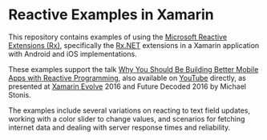Reactive Examples in Xamarin
============================
This repository contains examples of using the [Microsoft Reactive Extensions (Rx)](https://msdn.microsoft.com/en-us/data/gg577609.aspx), specifically the [Rx.NET](https://github.com/Reactive-Extensions/Rx.NET) extensions in a Xamarin application with Android and iOS implementations.

These examples support the talk [Why You Should Be Building Better Mobile Apps with Reactive Programming](https://evolve.xamarin.com/session/56e20424bad314273ca4d815), also available on [YouTube](https://www.youtube.com/watch?v=DYEbUF4xs1Q) directly, as presented at [Xamarin Evolve](https://evolve.xamarin.com/) 2016 and Future Decoded 2016 by Michael Stonis.

The examples include several variations on reacting to text field updates, working with a color slider to change values, and scenarios for fetching internet data and dealing with server response times and reliability.
